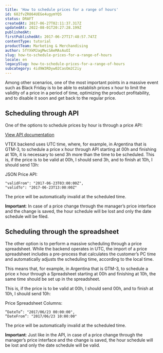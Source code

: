 ```yaml
---
title: 'How to schedule prices for a range of hours'
id: 682fvZR864UEGe4ugymYQS
status: DRAFT
createdAt: 2017-06-27T02:11:37.317Z
updatedAt: 2022-08-01T20:27:28.199Z
publishedAt: 
firstPublishedAt: 2017-06-27T17:48:57.747Z
contentType: tutorial
productTeam: Marketing & Merchandising
author: 5fYXkMJagMwcSAeMAsAuOI
slug: how-to-schedule-prices-for-a-range-of-hours
locale: en
legacySlug: how-to-schedule-prices-for-a-range-of-hours
subcategory: 4id9W3RDyw02CasOm2C2iy
---
```


Among other scenarios, one of the most important points in a massive event such as Black Friday is to be able to establish prices x hour to limit the validity of a price in a period of time, optimizing the product profitability, and to disable it soon and get back to the regular price. 

## Scheduling through API
One of the options to schedule prices by hour is through a price API:

<div class="alert alert-info">
<a href="https://developers.vtex.com/reference/pricing-api-overview">View API documentation</a>
</div>

VTEX backend uses UTC time, where, for example, in Argentina that is GTM-3, to schedule a price x hour through API starting at 00h and finishing at 10h, it is necessary to send 3h more than the time to be scheduled. This is, if the price is to be valid at 00h, I should send 3h, and to finish at 10h, I should send 13h:

JSON Price API:
```
"validFrom": "2017-06-23T03:00:00Z",
"validTo": "2017-06-23T13:00:00Z"
```

The price will be automatically invalid at the scheduled time. 

<div class="alert alert-warning">
<strong>Important</strong>: In case of a price change through the manager’s price interface and the change is saved, the hour schedule will be lost and only the date schedule will be filed.
</div>

## Scheduling through the spreadsheet

The other option is to perform a massive scheduling through a price spreadsheet. While the backend operates in UTC, the import of a price spreadsheet includes a pre-process that calculates the customer’s PC time and automatically adjusts the scheduling time, according to the local time. 

This means that, for example, in Argentina that is GTM-3, to schedule a price x hour through a Spreadsheet starting at 00h and finishing at 10h, the same time should be set up in the spreadsheet. 

This is, if the price is to be valid at 00h, I should send 00h, and to finish at 10h, I should send 10h:

Price Spreadsheet Columns:
```
“DateTo”: "2017/06/23 00:00:00",
“DateFrom”: "2017/06/23 10:00:00"
```

The price will be automatically invalid at the scheduled time.

<div class="alert alert-warning">
<strong>Important</strong>: Just like in the API, in case of a price change through the manager’s price interface and the change is saved, the hour schedule will be lost and only the date schedule will be valid.
</div>
